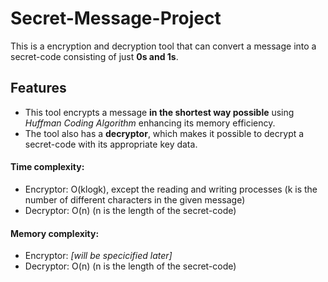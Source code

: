 # Secret-Message-Project

This is a encryption and decryption tool that can convert a message into a secret-code consisting of just **0s and 1s**.

## Features
- This tool encrypts a message **in the shortest way possible** using *Huffman Coding Algorithm* enhancing its memory efficiency.
- The tool also has a **decryptor**, which makes it possible to decrypt a secret-code with its appropriate key data.

#### Time complexity:
- Encryptor: O(klogk), except the reading and writing processes (k is the number of different characters in the given message)
- Decryptor: O(n) (n is the length of the secret-code)

#### Memory complexity:
- Encryptor: *[will be specicified later]*
- Decryptor: O(n) (n is the length of the secret-code)
